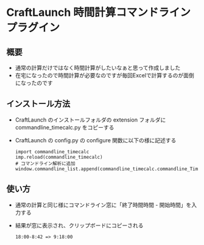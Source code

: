 # CraftLaunch 時間計算コマンドラインプラグイン

## 概要

* 通常の計算だけではなく時間計算がしたいなぁと思って作成しました
* 在宅になったので時間計算が必要なのですが毎回Excelで計算するのが面倒になったのです

## インストール方法

* CraftLaunch のインストールフォルダの extension フォルダに commandline_timecalc.py をコピーする
* CraftLaunch の config.py の configure 関数に以下の様に記述する
    
    ```
    import commandline_timecalc
    imp.reload(commandline_timecalc)
    # コマンドライン解析に追加
    window.commandline_list.append(commandline_timecalc.commandline_TimeCalculator())
    ```

## 使い方

* 通常の計算と同じ様にコマンドライン窓に「終了時間時間 - 開始時間」を入力する
* 結果が窓に表示され、クリップボードにコピーされる

    ```
    18:00-8:42 => 9:18:00
    ```

